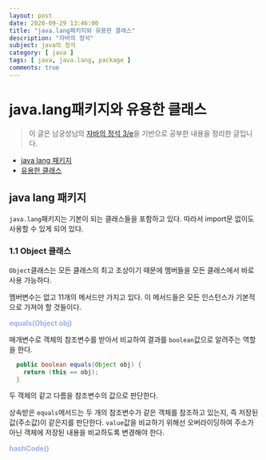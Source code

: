 ```yaml
---
layout: post
date: 2020-09-29 13:46:00
title: "java.lang패키지와 유용한 클래스"
description: "자바의 정석"
subject: java의 정석
category: [ java ]
tags: [ java, java.lang, package ]
comments: true
---
```


# java.lang패키지와 유용한 클래스

> 이 글은 남궁성님의 [자바의 정석 3/e](http://www.kyobobook.co.kr/product/detailViewKor.laf?mallGb=KOR&ejkGb=KOR&barcode=9788994492032)을 기반으로 공부한 내용을 정리한 글입니다.

+ [java lang 패키지](#java-lang-패키지)
+ [유용한 클래스](#유용한-클래스)

## java lang 패키지

`java.lang`패키지는 기본이 되는 클래스들을 포함하고 있다. 따라서 import문 없이도 사용할 수 있게 되어 있다.

### 1.1 Object 클래스

`Object`클래스는 모든 클래스의 최고 조상이기 때문에 멤버들을 모든 클래스에서 바로 사용 가능하다.

멤버변수는 없고 11개의 메서드만 가지고 있다. 이 메서드들은 모든 인스턴스가 기본적으로 가져야 할 것들이다.

<p style="color:#a0adec"><b>equals(Object obj)</b></p>

매개변수로 객체의 참조변수를 받아서 비교하여 결과를 `boolean`값으로 알려주는 역할을 한다.

```java
  public boolean equals(Object obj) {
    return (this == obj);
  }
```

두 객체의 같고 다름을 참조변수의 값으로 판단한다.

상속받은 `equals`메서드는 두 개의 참조변수가 같은 객체를 참조하고 있는지, 즉 저장된 값(주소값)이 같은지를 판단한다. `value`값을 비교하기 위해선 오버라이딩하여 주소가 아닌 객체에 저장된 내용을 비교하도록 변경해야 한다.

<p style="color:#a0adec"><b>hashCode()</b></p>
